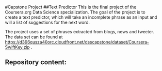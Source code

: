 #Capstone Project
##Text Predictor
This is the final project of the Coursera.org Data Science specialization.
The goal of the project is to create a text predictor, which will take an incomplete phrase as an input and will a list of suggestions for the next word.

The project uses a set of phrases extracted from blogs, news and tweeter. The data set can be found at https://d396qusza40orc.cloudfront.net/dsscapstone/dataset/Coursera-SwiftKey.zip .

Repository content:
- 
